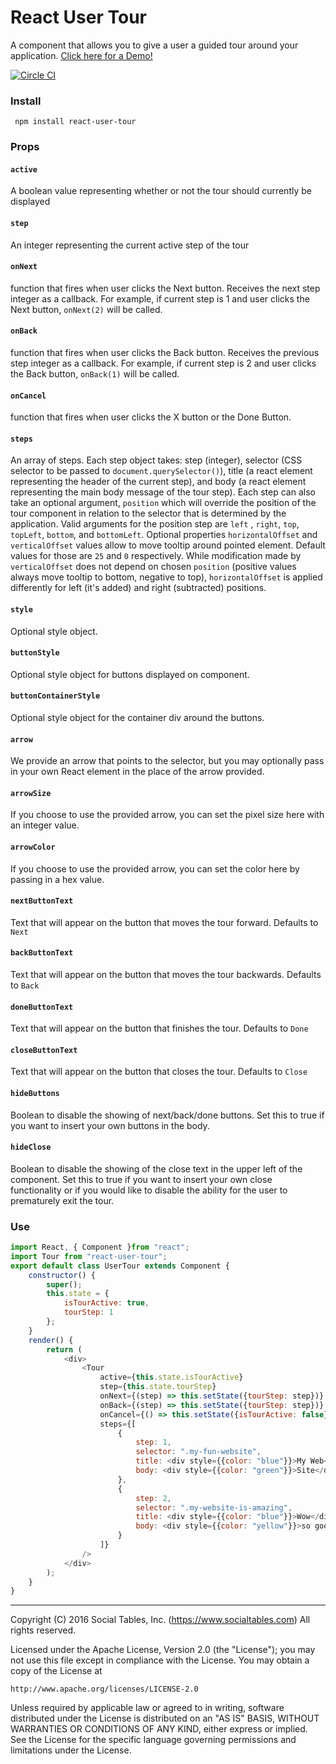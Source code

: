 # React User Tour

A component that allows you to give a user a guided tour around your application. <a href="http://socialtables.github.io/react-user-tour/demo/index.html">Click here for a Demo!</a>

[![Circle CI](https://circleci.com/gh/socialtables/react-user-tour.svg?style=svg&circle-token=914785eeca4d096e0303a857f52f20a646013124)](https://circleci.com/gh/socialtables/react-user-tour)

### Install
` npm install react-user-tour`

###  Props

#### `active`
A boolean value representing whether or not the tour should currently be displayed

#### `step`
An integer representing the current active step of the tour

#### `onNext`
function that fires when user clicks the Next button. Receives the next step integer as a callback. For example, if current step is 1 and user clicks the Next button, `onNext(2)` will be called.

#### `onBack`
function that fires when user clicks the Back button. Receives the previous step integer as a callback. For example, if current step is 2 and user clicks the Back button, `onBack(1)` will be called.

#### `onCancel`
function that fires when user clicks the X button or the Done Button.

#### `steps`
An array of steps. Each step object takes: step (integer), selector (CSS selector to be passed to `document.querySelector()`), title (a react element representing the header of the current step), and body (a react element representing the main body message of the tour step). Each step can also take an optional argument, `position` which will override the position of the tour component in relation to the selector that is determined by the application. Valid arguments for the position step are `left` , `right`, `top`, `topLeft`, `bottom`, and `bottomLeft`.
Optional properties `horizontalOffset` and `verticalOffset` values allow to move tooltip around pointed element. Default values for those are `25` and `0` respectively.
While modification made by `verticalOffset` does not depend on chosen `position` (positive values always move tooltip to bottom, negative to top), `horizontalOffset` is applied
differently for left (it's added) and right (subtracted) positions.

#### `style`
Optional style object.

#### `buttonStyle`
Optional style object for buttons displayed on component.

#### `buttonContainerStyle`
Optional style object for the container div around the buttons.

#### `arrow`
We provide an arrow that points to the selector, but you may optionally pass in your own React element in the place of the arrow provided.

#### `arrowSize`
If you choose to use the provided arrow, you can set the pixel size here with an integer value.

#### `arrowColor`
If you choose to use the provided arrow, you can set the color here by passing in a hex value.

#### `nextButtonText`
Text that will appear on the button that moves the tour forward. Defaults to `Next`

#### `backButtonText`
Text that will appear on the button that moves the tour backwards. Defaults to `Back`

#### `doneButtonText`
Text that will appear on the button that finishes the tour. Defaults to `Done`

#### `closeButtonText`
Text that will appear on the button that closes the tour. Defaults to `Close`

#### `hideButtons`
Boolean to disable the showing of next/back/done buttons. Set this to true if you want to insert your own buttons in the body.

#### `hideClose`
Boolean to disable the showing of the close text in the upper left of the component. Set this to true if you want to insert your own close functionality or if you would like to disable the ability for the user to prematurely exit the tour.

### Use

```js
import React, { Component }from "react";
import Tour from "react-user-tour";
export default class UserTour extends Component {
	constructor() {
		super();
		this.state = {
			isTourActive: true,
			tourStep: 1
		};
	}
	render() {
		return (
			<div>
				<Tour
					active={this.state.isTourActive}
					step={this.state.tourStep}
					onNext={(step) => this.setState({tourStep: step})}
					onBack={(step) => this.setState({tourStep: step})}
					onCancel={() => this.setState({isTourActive: false})}
					steps={[
						{
							step: 1,
							selector: ".my-fun-website",
							title: <div style={{color: "blue"}}>My Web</div>,
							body: <div style={{color: "green"}}>Site</div>
						},
						{
							step: 2,
							selector: ".my-website-is-amazing",
							title: <div style={{color: "blue"}}>Wow</div>,
							body: <div style={{color: "yellow"}}>so good</div>
						}
					]}
				/>
			</div>
		);
	}
}
```

- - -

Copyright (C) 2016 Social Tables, Inc. (https://www.socialtables.com) All rights reserved.

Licensed under the Apache License, Version 2.0 (the "License"); you may not use this file except in compliance with the License. You may obtain a copy of the License at

	http://www.apache.org/licenses/LICENSE-2.0

Unless required by applicable law or agreed to in writing, software distributed under the License is distributed on an "AS IS" BASIS, WITHOUT WARRANTIES OR CONDITIONS OF ANY KIND, either express or implied. See the License for the specific language governing permissions and limitations under the License.
